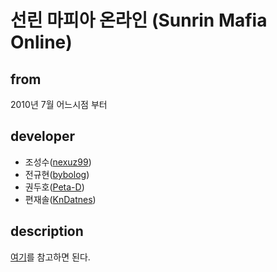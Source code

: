 # 선린 마피아 온라인 (Sunrin Mafia Online)


## from 

 2010년 7월 어느시점 부터

## developer
 
 - 조성수([nexuz99][])
 - 전규현([bybolog][])
 - 권두호([Peta-D][])
 - 편재솔([KnDatnes][]) 

[nexuz99]:http://github.com/nexusz99
[bybolog]:http://github.com/byblog
[Peta-D]:http://github.com/Peta-D
[KnDatnes]:http://github.com/KnDantes

## description

 [여기][]를 참고하면 된다.

[여기]:http://wiki.github.com/nexusz99/SunrinMafiaOnline


